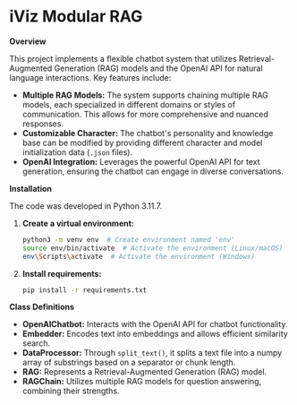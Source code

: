 # iViz Modular RAG

**Overview**

This project implements a flexible chatbot system that utilizes Retrieval-Augmented Generation (RAG) models and the OpenAI API for natural language interactions. Key features include:

* **Multiple RAG Models:** The system supports chaining multiple RAG models, each specialized in different domains or styles of communication. This allows for more comprehensive and nuanced responses.
* **Customizable Character:** The chatbot's personality and knowledge base can be modified by providing different character and model initialization data (`.json` files).
* **OpenAI Integration:** Leverages the powerful OpenAI API for text generation, ensuring the chatbot can engage in diverse conversations.

**Installation**

The code was developed in Python 3.11.7. 

1. **Create a virtual environment:** 
   ```bash
   python3 -m venv env  # Create environment named 'env'
   source env/bin/activate  # Activate the environment (Linux/macOS)
   env\Scripts\activate  # Activate the environment (Windows)

2. **Install requirements:** 
   ```bash
   pip install -r requirements.txt

**Class Definitions**

* **OpenAIChatbot:** Interacts with the OpenAI API for chatbot functionality.
* **Embedder:** Encodes text into embeddings and allows efficient similarity search.
* **DataProcessor:** Through `split_text()`, it splits a text file into a numpy array of substrings based on a separator or chunk length.
* **RAG:** Represents a Retrieval-Augmented Generation (RAG) model.
* **RAGChain:** Utilizes multiple RAG models for question answering, combining their strengths.

